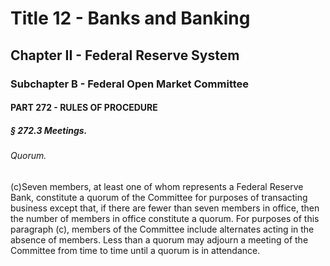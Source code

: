 
# Title 12 - Banks and Banking
## Chapter II - Federal Reserve System
### Subchapter B - Federal Open Market Committee
#### PART 272 - RULES OF PROCEDURE
##### § 272.3 Meetings.
###### Quorum.

(c)Seven members, at least one of whom represents a Federal Reserve Bank, constitute a quorum of the Committee for purposes of transacting business except that, if there are fewer than seven members in office, then the number of members in office constitute a quorum. For purposes of this paragraph (c), members of the Committee include alternates acting in the absence of members. Less than a quorum may adjourn a meeting of the Committee from time to time until a quorum is in attendance.
